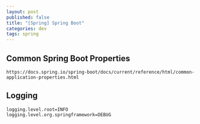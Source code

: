 ```yaml
---
layout: post
published: false
title: "[Spring] Spring Boot"
categories: dev
tags: spring
---
```


## Common Spring Boot Properties

`https://docs.spring.io/spring-boot/docs/current/reference/html/common-application-properties.html`

## Logging

```
logging.level.root=INFO
logging.level.org.springframework=DEBUG
```